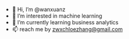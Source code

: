 - 👋 Hi, I’m @wanxuanz
- 👀 I’m interested in machine learning
- 🌱 I’m currently learning business analytics
- 📫 reach me by zwxchloezhang@gmail.com

<!---
wanxuanz/wanxuanz is a ✨ special ✨ repository because its `README.md` (this file) appears on your GitHub profile.
You can click the Preview link to take a look at your changes.
--->
